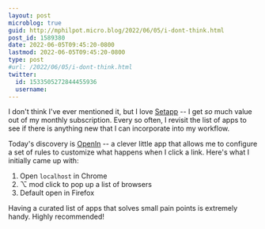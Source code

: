 ```yaml
---
layout: post
microblog: true
guid: http://mphilpot.micro.blog/2022/06/05/i-dont-think.html
post_id: 1589380
date: 2022-06-05T09:45:20-0800
lastmod: 2022-06-05T09:45:20-0800
type: post
#url: /2022/06/05/i-dont-think.html
twitter:
  id: 1533505272844455936
  username: 
---
```

I don't think I've ever mentioned it, but I love [Setapp](https://setapp.com/) -- I get *so* much value out of my monthly subscription. Every so often, I revisit the list of apps to see if there is anything new that I can incorporate into my workflow.

Today's discovery is [OpenIn](https://loshadki.app/openin/) -- a clever little app that allows me to configure a set of rules to customize what happens when I click a link. Here's what I initially came up with:

1. Open `localhost` in Chrome
2. ⌥ mod click to pop up a list of browsers
3. Default open in Firefox

Having a curated list of apps that solves small pain points is extremely handy. Highly recommended!

